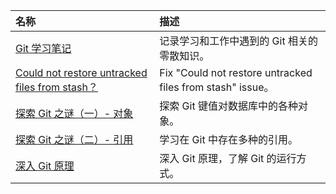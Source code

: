 <!-- markdownlint-disable MD041 -->

| 名称 | 描述 |
| :-- | :-- |
| [Git 学习笔记](../../pages/notes/GitNote.md) | 记录学习和工作中遇到的 Git 相关的零散知识。 |
| [Could not restore untracked files from stash？](../2019/03/developer/git/git-Issue-0.md) | Fix "Could not restore untracked files from stash" issue。 |
| [探索 Git 之谜（一）- 对象](../2019/10/developer/git/ExploreMysteryOne.md) | 探索 Git 键值对数据库中的各种对象。 |
| [探索 Git 之谜（二）- 引用](../2019/10/developer/git/ExploreMysteryTwo.md) | 学习在 Git 中存在多种的引用。 |
| [深入 Git 原理](../2019/10/developer/git/ExploreMysteryTwo.md) | 深入 Git 原理，了解 Git 的运行方式。 |

